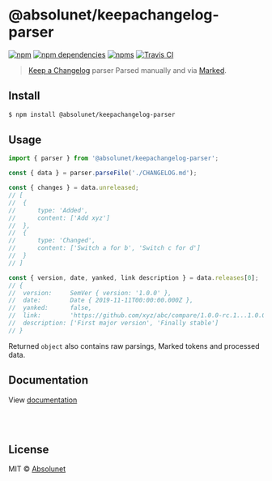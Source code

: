 # @absolunet/keepachangelog-parser

[![npm](https://img.shields.io/npm/v/@absolunet/keepachangelog-parser.svg)](https://www.npmjs.com/package/@absolunet/keepachangelog-parser)
[![npm dependencies](https://david-dm.org/absolunet/node-keepachangelog-parser/status.svg)](https://david-dm.org/absolunet/node-keepachangelog-parser)
[![npms](https://badges.npms.io/%40absolunet%2Fkeepachangelog-parser.svg)](https://npms.io/search?q=%40absolunet%2Fkeepachangelog-parser)
[![Travis CI](https://travis-ci.com/absolunet/node-keepachangelog.svg?branch=master)](https://travis-ci.com/absolunet/node-keepachangelog/builds)

> [Keep a Changelog](https://keepachangelog.com/) parser
Parsed manually and via [Marked](https://marked.js.org/).


## Install

```bash
$ npm install @absolunet/keepachangelog-parser
```


## Usage

```js
import { parser } from '@absolunet/keepachangelog-parser';

const { data } = parser.parseFile('./CHANGELOG.md');

const { changes } = data.unreleased;
// [
// 	{
// 		type: 'Added',
// 		content: ['Add xyz']
// 	},
// 	{
// 		type: 'Changed',
// 		content: ['Switch a for b', 'Switch c for d']
// 	}
// ]

const { version, date, yanked, link description } = data.releases[0];
// {
// 	version:     SemVer { version: '1.0.0' },
// 	date:        Date { 2019-11-11T00:00:00.000Z },
// 	yanked:      false,
// 	link:        'https://github.com/xyz/abc/compare/1.0.0-rc.1...1.0.0',
// 	description: ['First major version', 'Finally stable']
// }
```

Returned `object` also contains raw parsings, Marked tokens and processed data.



## Documentation

View [documentation](https://documentation.absolunet.com/node-keepachangelog/parser)






<br><br>

## License

MIT © [Absolunet](https://absolunet.com)
